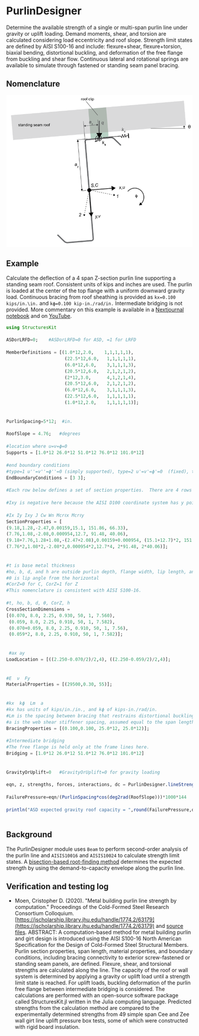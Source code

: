 # PurlinDesigner

Determine the available strength of a single or multi-span purlin line under gravity or uplift loading.  Demand moments, shear, and torsion are calculated considering load eccentricity and roof slope.  Strength limit states are defined by AISI S100-16 and include: flexure+shear, flexure+torsion, biaxial bending, distortional buckling, and deformation of the free flange from buckling and shear flow.  Continuous lateral and rotational springs are available to simulate through fastened or standing seam panel bracing.  

## Nomenclature

![Module nomenclature](./assets/gravity.png)

## Example
Calculate the deflection of a 4 span Z-section purlin line supporting a standing seam roof.  Consistent units of kips and inches are used.  The purlin is loaded at the center of the top flange with a uniform downward gravity load. Continuous bracing from roof sheathing is provided as `kx=0.100 kips/in.\in.` and `kϕ=0.100 kip-in./rad/in.`  Intermediate bridging is not provided. More commentary on this example is available in a [Nextjournal notebook](https://nextjournal.com/runtosolve/metal-building-standing-seam-roof-design-example/) and on [YouTube](https://youtu.be/uaHb2SGLahM).

```julia
using StructuresKit

ASDorLRFD=0;    #ASDorLRFD=0 for ASD, =1 for LRFD

MemberDefinitions = [(1.0*12,2.0,    1,1,1,1,1),
                      (22.5*12,6.0,   1,1,1,1,1),
                      (6.0*12,6.0,    3,1,1,1,3),
                      (20.5*12,6.0,   2,1,2,1,2),
                      (2*12,3.0,      4,1,2,1,4),
                      (20.5*12,6.0,   2,1,2,1,2),
                      (6.0*12,6.0,    3,1,1,1,3),
                      (22.5*12,6.0,   1,1,1,1,1),
                      (1.0*12,2.0,    1,1,1,1,1)];


PurlinSpacing=5*12;  #in.

RoofSlope = 4.76;   #degrees

#location where u=v=ϕ=0
Supports = [1.0*12 26.0*12 51.0*12 76.0*12 101.0*12]

#end boundary conditions
#type=1 u''=v''=ϕ''=0 (simply supported), type=2 u'=v'=ϕ'=0  (fixed), type=3 u''=v''=ϕ''=u'''=v'''=ϕ'''=0 (free end, e.g., a cantilever)
EndBoundaryConditions = [3 3];

#Each row below defines a set of section properties.  There are 4 rows because there are 4 cross-sections in this example -  8ZS2.25x070, 8ZS2.25x059, 8ZS2.25x070+ 8ZS2.25x059 at a splice, and 8ZS2.25x059+8ZS2.25x059 at a splice.

#Ixy is negative here because the AISI D100 coordinate system has y pointing up however the PlautBeam.jl coordinate system has y pointing down.

#Ix Iy Ixy J Cw Wn Mcrℓx Mcrℓy
SectionProperties = [
(9.18,1.28,-2.47,0.00159,15.1, 151.86, 66.33),
(7.76,1.08,-2.08,0.000954,12.7, 91.48, 40.06),
(9.18+7.76,1.28+1.08,-(2.47+2.08),0.00159+0.000954, (15.1+12.7)*2, 151.86+91.48, 66.33+40.06),
(7.76*2,1.08*2,-2.08*2,0.000954*2,12.7*4, 2*91.48, 2*40.06)];


#t is base metal thickness
#ho, b, d, and h are outside purlin depth, flange width, lip length, and web flat height
#θ is lip angle from the horizontal
#CorZ=0 for C, CorZ=1 for Z
#This nomenclature is consistent with AISI S100-16.

#t, ho, b, d, θ, CorZ, h
CrossSectionDimensions =
[(0.070, 8.0, 2.25, 0.930, 50, 1, 7.560),
 (0.059, 8.0, 2.25, 0.910, 50, 1, 7.582),
 (0.070+0.059, 8.0, 2.25, 0.910, 50, 1, 7.56),
 (0.059*2, 8.0, 2.25, 0.910, 50, 1, 7.582)];


 #ax ay
LoadLocation = [((2.250-0.070/2)/2,4), ((2.250-0.059/2)/2,4)];


#E  ν  Fy
MaterialProperties = [(29500,0.30, 55)];


#kx  kϕ  Lm  a
#kx has units of kips/in./in., and kϕ of kips-in./rad/in.
#Lm is the spacing between bracing that restrains distortional buckling
#a is the web shear stiffener spacing, assumed equal to the span length here since none are provided
BracingProperties = [(0.100,0.100, 25.0*12, 25.0*12)];

#Intermediate bridging
#The free flange is held only at the frame lines here.
Bridging = [1.0*12 26.0*12 51.0*12 76.0*12 101.0*12]


GravityOrUplift=0   #GravityOrUplift=0 for gravity loading

eqn, z, strengths, forces, interactions, dc = PurlinDesigner.lineStrength(ASDorLRFD, GravityOrUplift, MemberDefinitions, SectionProperties, CrossSectionDimensions, MaterialProperties, LoadLocation, BracingProperties, RoofSlope, EndBoundaryConditions, Supports, Bridging)

FailurePressure=eqn/(PurlinSpacing*cos(deg2rad(RoofSlope)))*1000*144

println("ASD expected gravity roof capacity = ",round(FailurePressure,digits=1), " psf")



```
## Background
The PurlinDesigner module uses `Beam` to perform second-order analysis of the purlin line and `AISIS10016` and `AISIS10024` to calculate strength limit states.   A [bisection-based root-finding method](https://en.wikipedia.org/wiki/Bisection_method) determines the expected strength by using the demand-to-capacity envelope along the purlin line.

## Verification and testing log

- Moen, Cristopher D. (2020). "Metal building purlin line strength by computation."  Proceedings of the Cold-Formed Steel Research Consortium Colloquium.  [https://jscholarship.library.jhu.edu/handle/1774.2/63179](https://jscholarship.library.jhu.edu/handle/1774.2/63179) and [source files](https://github.com/runtosolve/StructuresKit.jl/tree/master/docs/assets/papers/Moen_2020_CFSRC). ABSTRACT:  A computation-based method for metal building purlin and girt design is introduced using the AISI S100-16 North American Specification for the Design of Cold-Formed Steel Structural Members.   Purlin section properties, span length, material properties, and boundary conditions, including bracing connectivity to exterior screw-fastened or standing seam panels, are defined.  Flexure, shear, and torsional strengths are calculated along the line.  The capacity of the roof or wall system is determined by applying a gravity or uplift load until a strength limit state is reached. For uplift loads, buckling deformation of the purlin free flange between intermediate bridging is considered. The calculations are performed with an open-source software package called StructuresKit.jl written in the Julia computing language.   Predicted strengths from the calculation method are compared to the experimentally determined strengths from 49 simple span Cee and Zee wall girt line uplift pressure box tests, some of which were constructed with rigid board insulation.  